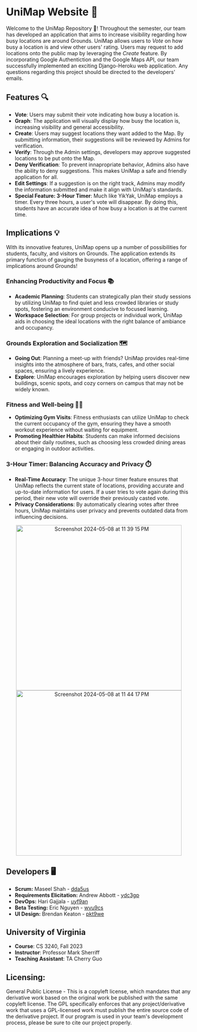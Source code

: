 # UniMap Website 📍

Welcome to the UniMap Repository 👋! Throughout the semester, our team has developed an application that aims to increase visibility regarding how busy locations are around Grounds. UniMap allows users to *Vote* on how busy a location is and view other users' rating. Users may request to add locations onto the public map by leveraging the *Create* feature. By incorporating Google Authentiction and the Google Maps API, our team successfully implemented an exciting Django-Heroku web application. Any questions regarding this project should be directed to the developers' emails.

## Features 🔍
- **Vote**: Users may submit their vote indicating how busy a location is.
- **Graph**: The application will visually display how busy the location is, increasing visibility and general accessibility.
- **Create**: Users may suggest locations they want added to the Map. By submitting information, their suggestions will be reviewed by Admins for verification.
- **Verify**: Through the Admin settings, developers may approve suggested locations to be put onto the Map.
- **Deny Verification**: To prevent innapropriate behavior, Admins also have the ability to deny suggestions. This makes UniMap a safe and friendly application for all.
- **Edit Settings**: If a suggestion is on the right track, Admins may modify the information submitted and make it align with UniMap's standards.
- **Special Feature: 3-Hour Timer**: Much like YikYak, UniMap employs a timer. Every three hours, a user's vote will disappear. By doing this, students have an accurate idea of how busy a location is at the current time.

## Implications 💡

With its innovative features, UniMap opens up a number of possibilities for students, faculty, and visitors on Grounds. The application extends its primary function of gauging the busyness of a location, offering a range of implications around Grounds!

### Enhancing Productivity and Focus 📚
- **Academic Planning**: Students can strategically plan their study sessions by utilizing UniMap to find quiet and less crowded libraries or study spots, fostering an environment conducive to focused learning.
- **Workspace Selection**: For group projects or individual work, UniMap aids in choosing the ideal locations with the right balance of ambiance and occupancy.

### Grounds Exploration and Socialization 🗺️
- **Going Out**: Planning a meet-up with friends? UniMap provides real-time insights into the atmosphere of bars, frats, cafes, and other social spaces, ensuring a lively experience.
- **Explore**: UniMap encourages exploration by helping users discover new buildings, scenic spots, and cozy corners on campus that may not be widely known.

### Fitness and Well-being 🏋️‍♂️
- **Optimizing Gym Visits**: Fitness enthusiasts can utilize UniMap to check the current occupancy of the gym, ensuring they have a smooth workout experience without waiting for equipment.
- **Promoting Healthier Habits**: Students can make informed decisions about their daily routines, such as choosing less crowded dining areas or engaging in outdoor activities.

### 3-Hour Timer: Balancing Accuracy and Privacy ⏱️
- **Real-Time Accuracy**: The unique 3-hour timer feature ensures that UniMap reflects the current state of locations, providing accurate and up-to-date information for users. If a user tries to vote again during this period, their new vote will override their previously casted vote.
- **Privacy Considerations**: By automatically clearing votes after three hours, UniMap maintains user privacy and prevents outdated data from influencing decisions.
<div align=center>
<img width="450" alt="Screenshot 2024-05-08 at 11 39 15 PM" src="https://github.com/maseelshah22/UniMap/assets/98069253/09a4fe2c-353d-4ab4-bd2b-2960a3f869e0">

<img width="450" alt="Screenshot 2024-05-08 at 11 44 17 PM" src="https://github.com/maseelshah22/UniMap/assets/98069253/12dc317a-25c7-4190-90d2-0fdc74362bf0">
</div>

## Developers 🖥️

- **Scrum:** Maseel Shah - [dda5us](https://github.com/maseelshah22)
- **Requirements Elicitation:** Andrew Abbott - [ydc3gp](https://github.com/ydc3gp)
- **DevOps:** Hari Gajjala - [uyf9an](https://github.com/hari-gajjala)
- **Beta Testing:** Eric Nguyen - [wvu9cs](https://github.com/eric-nguyen13)
- **UI Design:** Brendan Keaton - [pkt9we](https://github.com/BrendanKeaton)


## University of Virginia
- **Course**: CS 3240, Fall 2023
- **Instructor**: Professor Mark Sherriff
- **Teaching Assistant**: TA Cherry Guo

## Licensing:
General Public License - This is a copyleft license, which mandates that any derivative work based on the original work be published with the same copyleft license. The GPL specifically enforces that any project/derivative work that uses a GPL-licensed work must publish the entire source code of the derivative project. If our program is used in your team's development process, please be sure to cite our project properly.

